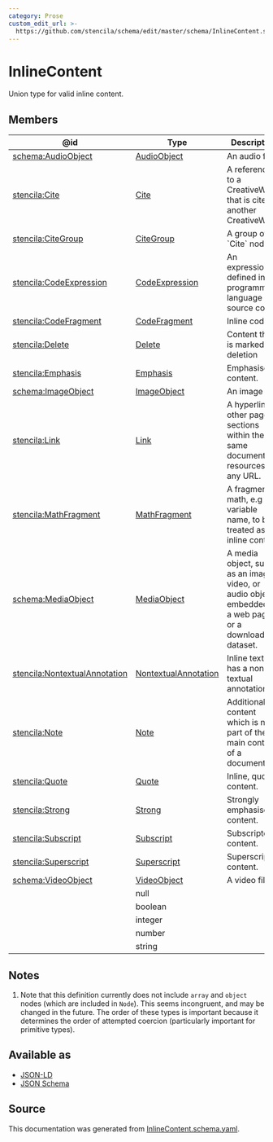 ```yaml
---
category: Prose
custom_edit_url: >-
  https://github.com/stencila/schema/edit/master/schema/InlineContent.schema.yaml
---
```


# InlineContent

Union type for valid inline content.

## Members

| @id                                                                                   | Type                                            | Description                                                                                                 |
| ------------------------------------------------------------------------------------- | ----------------------------------------------- | ----------------------------------------------------------------------------------------------------------- |
| [schema:AudioObject](https://schema.org/AudioObject)                                  | [AudioObject](AudioObject.md)                   | An audio file                                                                                               |
| [stencila:Cite](https://schema.stenci.la/Cite.jsonld)                                 | [Cite](Cite.md)                                 | A reference to a CreativeWork that is cited in another CreativeWork.                                        |
| [stencila:CiteGroup](https://schema.stenci.la/CiteGroup.jsonld)                       | [CiteGroup](CiteGroup.md)                       | A group of \`Cite\` nodes                                                                                   |
| [stencila:CodeExpression](https://schema.stenci.la/CodeExpression.jsonld)             | [CodeExpression](CodeExpression.md)             | An expression defined in programming language source code.                                                  |
| [stencila:CodeFragment](https://schema.stenci.la/CodeFragment.jsonld)                 | [CodeFragment](CodeFragment.md)                 | Inline code.                                                                                                |
| [stencila:Delete](https://schema.stenci.la/Delete.jsonld)                             | [Delete](Delete.md)                             | Content that is marked for deletion                                                                         |
| [stencila:Emphasis](https://schema.stenci.la/Emphasis.jsonld)                         | [Emphasis](Emphasis.md)                         | Emphasised content.                                                                                         |
| [schema:ImageObject](https://schema.org/ImageObject)                                  | [ImageObject](ImageObject.md)                   | An image file.                                                                                              |
| [stencila:Link](https://schema.stenci.la/Link.jsonld)                                 | [Link](Link.md)                                 | A hyperlink to other pages, sections within the same document, resources, or any URL.                       |
| [stencila:MathFragment](https://schema.stenci.la/MathFragment.jsonld)                 | [MathFragment](MathFragment.md)                 | A fragment of math, e.g a variable name, to be treated as inline content.                                   |
| [schema:MediaObject](https://schema.org/MediaObject)                                  | [MediaObject](MediaObject.md)                   | A media object, such as an image, video, or audio object embedded in a web page or a downloadable dataset.  |
| [stencila:NontextualAnnotation](https://schema.stenci.la/NontextualAnnotation.jsonld) | [NontextualAnnotation](NontextualAnnotation.md) | Inline text that has a non-textual annotation.                                                              |
| [stencila:Note](https://schema.stenci.la/Note.jsonld)                                 | [Note](Note.md)                                 | Additional content which is not part of the main content of a document.                                     |
| [stencila:Quote](https://schema.stenci.la/Quote.jsonld)                               | [Quote](Quote.md)                               | Inline, quoted content.                                                                                     |
| [stencila:Strong](https://schema.stenci.la/Strong.jsonld)                             | [Strong](Strong.md)                             | Strongly emphasised content.                                                                                |
| [stencila:Subscript](https://schema.stenci.la/Subscript.jsonld)                       | [Subscript](Subscript.md)                       | Subscripted content.                                                                                        |
| [stencila:Superscript](https://schema.stenci.la/Superscript.jsonld)                   | [Superscript](Superscript.md)                   | Superscripted content.                                                                                      |
| [schema:VideoObject](https://schema.org/VideoObject)                                  | [VideoObject](VideoObject.md)                   | A video file.                                                                                               |
|                                                                                       | null                                            |                                                                                                             |
|                                                                                       | boolean                                         |                                                                                                             |
|                                                                                       | integer                                         |                                                                                                             |
|                                                                                       | number                                          |                                                                                                             |
|                                                                                       | string                                          |                                                                                                             |

## Notes

1.  Note that this definition currently does not include `array` and `object` nodes (which are included in `Node`). This seems incongruent, and may be changed in the future. The order of these types is important because it determines the order of attempted coercion (particularly important for primitive types).

## Available as

-   [JSON-LD](https://schema.stenci.la/stencila.jsonld)
-   [JSON Schema](https://schema.stenci.la/v1/InlineContent.schema.json)

## Source

This documentation was generated from [InlineContent.schema.yaml](https://github.com/stencila/schema/blob/master/schema/InlineContent.schema.yaml).
